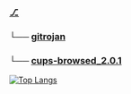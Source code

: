 ### [⎇](https://willgandre.github.io/) 
### └── [gitrojan](https://github.com/WillGAndre/explo/tree/main/gitrojan)
### └── [cups-browsed_2.0.1](https://github.com/WillGAndre/explo/tree/main/cups-browsed_2.0.1)
<!--
**WillGAndre/WillGAndre** is a ✨ _special_ ✨ repository because its `README.md` (this file) appears on your GitHub profile.

Here are some ideas to get you started:

- 🔭 I’m currently working on ...
- 🌱 I’m currently learning ...
- 👯 I’m looking to collaborate on ...
- 🤔 I’m looking for help with ...
- 💬 Ask me about ...
- 📫 How to reach me: ...
- 😄 Pronouns: ...
- ⚡ Fun fact: ...
-->
[![Top Langs](https://github-readme-stats.vercel.app/api/top-langs/?username=WillGAndre&theme=slateorange)](https://github.com/WillGAndre/github-readme-stats)

